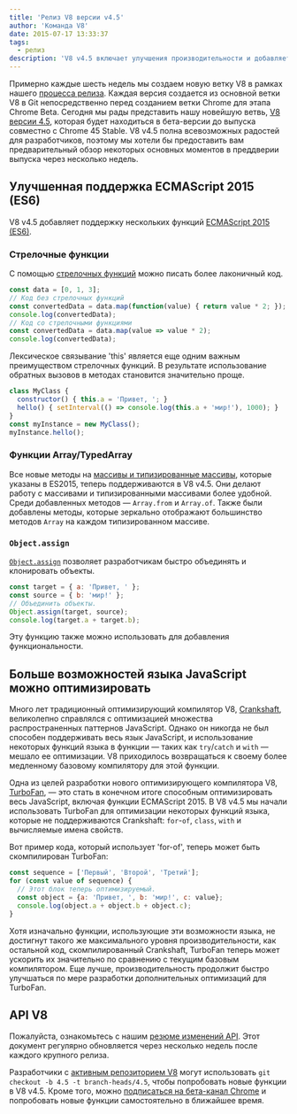 ```yaml
---
title: 'Релиз V8 версии v4.5'
author: 'Команда V8'
date: 2015-07-17 13:33:37
tags:
  - релиз
description: 'V8 v4.5 включает улучшения производительности и добавляет поддержку нескольких функций ES2015.'
---
```

Примерно каждые шесть недель мы создаем новую ветку V8 в рамках нашего [процесса релиза](https://v8.dev/docs/release-process). Каждая версия создается из основной ветки V8 в Git непосредственно перед созданием ветки Chrome для этапа Chrome Beta. Сегодня мы рады представить нашу новейшую ветвь, [V8 версии 4.5](https://chromium.googlesource.com/v8/v8.git/+log/branch-heads/4.5), которая будет находиться в бета-версии до выпуска совместно с Chrome 45 Stable. V8 v4.5 полна всевозможных радостей для разработчиков, поэтому мы хотели бы предоставить вам предварительный обзор некоторых основных моментов в преддверии выпуска через несколько недель.

<!--truncate-->
## Улучшенная поддержка ECMAScript 2015 (ES6)

V8 v4.5 добавляет поддержку нескольких функций [ECMAScript 2015 (ES6)](https://www.ecma-international.org/ecma-262/6.0/).

### Стрелочные функции

С помощью [стрелочных функций](https://developer.mozilla.org/en-US/docs/Web/JavaScript/Reference/Functions/Arrow_functions) можно писать более лаконичный код.

```js
const data = [0, 1, 3];
// Код без стрелочных функций
const convertedData = data.map(function(value) { return value * 2; });
console.log(convertedData);
// Код со стрелочными функциями
const convertedData = data.map(value => value * 2);
console.log(convertedData);
```

Лексическое связывание 'this' является еще одним важным преимуществом стрелочных функций. В результате использование обратных вызовов в методах становится значительно проще.

```js
class MyClass {
  constructor() { this.a = 'Привет, '; }
  hello() { setInterval(() => console.log(this.a + 'мир!'), 1000); }
}
const myInstance = new MyClass();
myInstance.hello();
```

### Функции Array/TypedArray

Все новые методы на [массивы и типизированные массивы](https://developer.mozilla.org/en-US/docs/Web/JavaScript/Reference/Global_Objects/Array#Methods), которые указаны в ES2015, теперь поддерживаются в V8 v4.5. Они делают работу с массивами и типизированными массивами более удобной. Среди добавленных методов — `Array.from` и `Array.of`. Также были добавлены методы, которые зеркально отображают большинство методов `Array` на каждом типизированном массиве.

### `Object.assign`

[`Object.assign`](https://developer.mozilla.org/en-US/docs/Web/JavaScript/Reference/Global_Objects/Object/assign) позволяет разработчикам быстро объединять и клонировать объекты.

```js
const target = { a: 'Привет, ' };
const source = { b: 'мир!' };
// Объединить объекты.
Object.assign(target, source);
console.log(target.a + target.b);
```

Эту функцию также можно использовать для добавления функциональности.

## Больше возможностей языка JavaScript можно оптимизировать

Много лет традиционный оптимизирующий компилятор V8, [Crankshaft](https://blog.chromium.org/2010/12/new-crankshaft-for-v8.html), великолепно справлялся с оптимизацией множества распространенных паттернов JavaScript. Однако он никогда не был способен поддерживать весь язык JavaScript, и использование некоторых функций языка в функции — таких как `try`/`catch` и `with` — мешало ее оптимизации. V8 приходилось возвращаться к своему более медленному базовому компилятору для этой функции.

Одна из целей разработки нового оптимизирующего компилятора V8, [TurboFan](/blog/turbofan-jit), — это стать в конечном итоге способным оптимизировать весь JavaScript, включая функции ECMAScript 2015. В V8 v4.5 мы начали использовать TurboFan для оптимизации некоторых функций языка, которые не поддерживаются Crankshaft: `for`-`of`, `class`, `with` и вычисляемые имена свойств.

Вот пример кода, который использует 'for-of', теперь может быть скомпилирован TurboFan:

```js
const sequence = ['Первый', 'Второй', 'Третий'];
for (const value of sequence) {
  // Этот блок теперь оптимизируемый.
  const object = {a: 'Привет, ', b: 'мир!', c: value};
  console.log(object.a + object.b + object.c);
}
```

Хотя изначально функции, использующие эти возможности языка, не достигнут такого же максимального уровня производительности, как остальной код, скомпилированный Crankshaft, TurboFan теперь может ускорить их значительно по сравнению с текущим базовым компилятором. Еще лучше, производительность продолжит быстро улучшаться по мере разработки дополнительных оптимизаций для TurboFan.

## API V8

Пожалуйста, ознакомьтесь с нашим [резюме изменений API](https://docs.google.com/document/d/1g8JFi8T_oAE_7uAri7Njtig7fKaPDfotU6huOa1alds/edit). Этот документ регулярно обновляется через несколько недель после каждого крупного релиза.

Разработчики с [активным репозиторием V8](https://v8.dev/docs/source-code#using-git) могут использовать `git checkout -b 4.5 -t branch-heads/4.5`, чтобы попробовать новые функции в V8 v4.5. Кроме того, можно [подписаться на бета-канал Chrome](https://www.google.com/chrome/browser/beta.html) и попробовать новые функции самостоятельно в ближайшее время.

